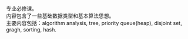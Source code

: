 专业必修课。<br>
内容包含了一些基础数据类型和基本算法思想。<br>
主要内容包括：algorithm analysis, tree, priority queue(heap), disjoint set, gragh, sorting, hash.<br>
